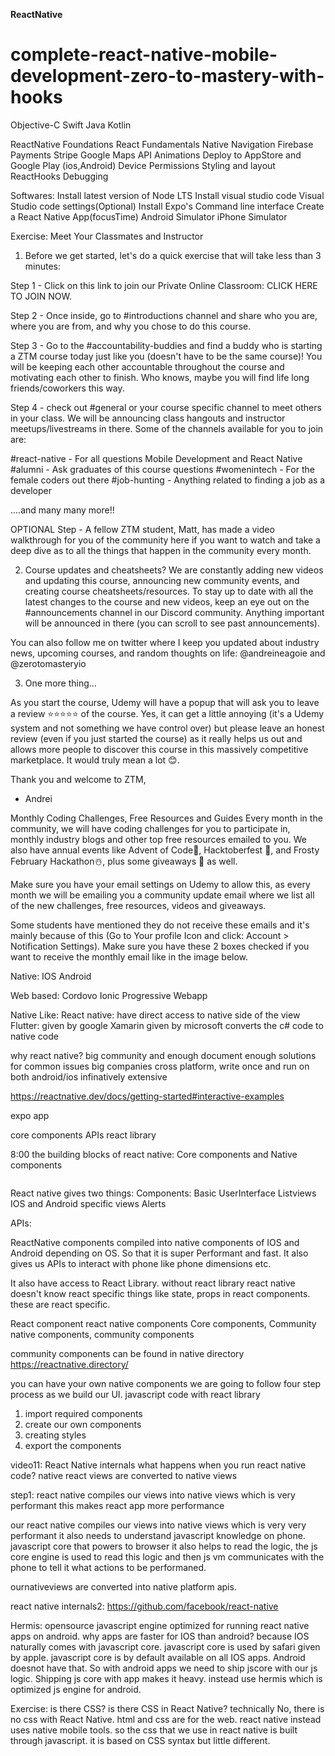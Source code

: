 **ReactNative**

complete-react-native-mobile-development-zero-to-mastery-with-hooks
===================================================================

Objective-C
Swift
Java
Kotlin


ReactNative Foundations
React Fundamentals
Native Navigation
Firebase
Payments Stripe
Google Maps API
Animations
Deploy to AppStore and Google Play (ios,Android)
Device Permissions
Styling and layout
ReactHooks
Debugging


Softwares:
Install latest version of Node LTS
Install visual studio code
Visual Studio code settings(Optional)
Install Expo's Command line interface
Create a React Native App(focusTime)
Android Simulator
iPhone Simulator



Exercise: Meet Your Classmates and Instructor
1. Before we get started, let's do a quick exercise that will take less than 3 minutes:


Step 1 - Click on this link to join our Private Online Classroom: CLICK HERE TO JOIN NOW.


Step 2 -  Once inside, go to #introductions channel and share who you are, where you are from, and why you chose to do this course.

Step 3 -  Go to the #accountability-buddies and find a buddy who is starting a ZTM course today just like you (doesn't have to be the same course)! You will be keeping each other accountable throughout the course and motivating each other to finish. Who knows, maybe you will find life long friends/coworkers this way. 

Step 4 - check out #general or your course specific channel to meet others in your class. We will be announcing class hangouts and instructor meetups/livestreams in there. Some of the channels available for you to join are:


#react-native - For all questions Mobile Development and React Native
#alumni - Ask graduates of this course questions
#womenintech - For the female coders out there
#job-hunting - Anything related to finding a job as a developer

....and many many more!!



OPTIONAL Step - A fellow ZTM student, Matt, has made a video walkthrough for you of the community here if you want to watch and take a deep dive as to all the things that happen in the community every month.



2. Course updates and cheatsheets?
We are constantly adding new videos and updating this course, announcing new community events, and creating course cheatsheets/resources. To stay up to date with all the latest changes to the course and new videos, keep an eye out on the #announcements channel in our Discord community. Anything important will be announced in there (you can scroll to see past announcements).


You can also follow me on twitter where I keep you updated about industry news, upcoming courses, and random thoughts on life: @andreineagoie and @zerotomasteryio



3. One more thing...


As you start the course, Udemy will have a popup that  will ask you to leave a review ⭐️⭐️⭐️⭐️⭐️ of the course. Yes, it can get a little annoying (it's a Udemy system and not something we have control over) but please leave an honest review (even if you just started the course) as it really helps us out and allows more people to discover this course in this massively competitive marketplace. It would truly mean a lot 😊.




Thank you and welcome to ZTM,

- Andrei



Monthly Coding Challenges, Free Resources and Guides
Every month in the community, we will have coding challenges for you to participate in, monthly industry blogs and other top free resources emailed to you. We also have annual events like Advent of Code🎄, Hacktoberfest 👾, and Frosty February Hackathon☃️, plus some giveaways 🎁 as well.

Make sure you have your email settings on Udemy to allow this, as every month we will be emailing you a community update email where we list all of the new challenges, free resources, videos and giveaways.

Some students have mentioned they do not receive these emails and it's mainly because of this (Go to Your profile Icon and click: Account > Notification Settings). Make sure you have these 2 boxes checked if you want to receive the monthly email like in the image below.


Native:
IOS
Android


Web based:
Cordovo
Ionic
Progressive Webapp

Native Like:
React native: have direct access to native side of the view
Flutter: given by google
Xamarin given by microsoft converts the c# code to native code


why react native?
big community and enough document
enough solutions for common issues
big companies
cross platform, write once and run on both android/ios
infinatively extensive

https://reactnative.dev/docs/getting-started#interactive-examples


expo app

core components
APIs
react library


8:00
the building blocks of react native:
Core components and Native components

<View>
<Text>
<Image>
<ScrollView>
<TextInput>


React native gives two things:
Components:
Basic
UserInterface
Listviews
IOS and Android specific views
Alerts

APIs:

ReactNative components compiled into native components of IOS and Android depending on OS. So that it is super Performant and fast. It also gives us APIs to interact with phone like phone dimensions etc.

It also have access to React Library. without react library react native doesn't know react specific things like state, props in react components. these are react specific.

React component
react native components
Core components, Community native components, community components

community components can be found in native directory
https://reactnative.directory/

you can have your own native components
we are going to follow four step process as we build our UI.
javascript code with react library
1. import required components
2. create our own components
3. creating styles
4. export the components


video11:
React Native internals
what happens when you run react native code?
native react views are converted to native views

step1: react native compiles our views into native views
which is very performant
this makes react app more performance 	

our react native compiles our views into native views which is very very performant
it also needs to understand javascript knowledge on phone.
javascript core that powers to browser
it also helps to read the logic, the js core engine is used to read this logic and then js vm communicates with the phone to tell it what actions to be performaned.

ournativeviews are converted into native platform apis.


react native internals2:
https://github.com/facebook/react-native

Hermis: opensource javascript engine optimized for running react native apps on android.
why apps are faster for IOS than android?
because IOS naturally comes with javascript core. javascript core is used by safari given by apple. javascript core is by default available on all IOS apps. Android doesnot have that. So with android apps we need to ship jscore with our js logic. Shipping js core with app makes it heavy. instead use hermis which is optimized js engine for android.



Exercise: is there CSS?
is there CSS in React Native?
technically No, there is no css with React Native.
html and css are for the web.
react native instead uses native mobile tools.
so the css that we use in react native is built through javascript. it is based on CSS syntax but little different.

